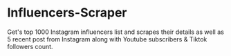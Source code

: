 # Influencers-Scraper
Get's top 1000 Instagram influencers list and scrapes their details as well as 5 recent post from Instagram along with Youtube subscribers &amp; Tiktok  followers count.
